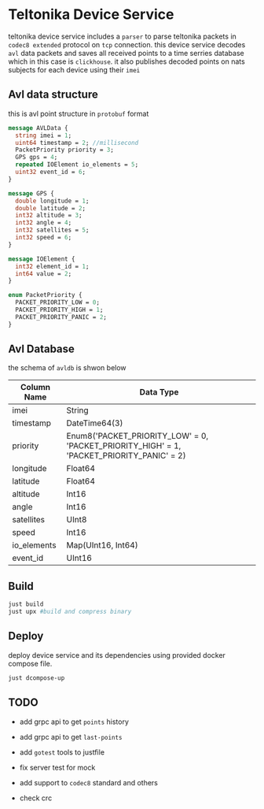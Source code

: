 # Teltonika Device Service

teltonika device service includes a `parser` to parse teltonika packets in `codec8 extended` protocol on `tcp`
connection. this device service decodes `avl` data packets and saves all received points to a time serries database
which in this case is `clickhouse`. it also publishes decoded points on nats subjects for each device using their `imei`

## Avl data structure

this is avl point structure in `protobuf` format

```protobuf
message AVLData {
  string imei = 1;
  uint64 timestamp = 2; //millisecond
  PacketPriority priority = 3;
  GPS gps = 4;
  repeated IOElement io_elements = 5;
  uint32 event_id = 6;
}

message GPS {
  double longitude = 1;
  double latitude = 2;
  int32 altitude = 3;
  int32 angle = 4;
  int32 satellites = 5;
  int32 speed = 6;
}

message IOElement {
  int32 element_id = 1;
  int64 value = 2;
}

enum PacketPriority {
  PACKET_PRIORITY_LOW = 0;
  PACKET_PRIORITY_HIGH = 1;
  PACKET_PRIORITY_PANIC = 2;
}
```

## Avl Database

the schema of `avldb` is shwon below

| Column Name | Data Type                                                                                 |
|-------------|-------------------------------------------------------------------------------------------|
| imei        | String                                                                                    |
| timestamp   | DateTime64(3)                                                                             |
| priority    | Enum8('PACKET_PRIORITY_LOW' = 0, 'PACKET_PRIORITY_HIGH' = 1, 'PACKET_PRIORITY_PANIC' = 2) |
| longitude   | Float64                                                                                   |
| latitude    | Float64                                                                                   |
| altitude    | Int16                                                                                     |
| angle       | Int16                                                                                     |
| satellites  | UInt8                                                                                     |
| speed       | Int16                                                                                     |
| io_elements | Map(UInt16, Int64)                                                                        |
| event_id    | UInt16                                                                                    |

## Build

```sh
just build
just upx #build and compress binary
```

## Deploy

deploy device service and its dependencies using provided docker compose file.

```sh
just dcompose-up
```

## TODO

- add grpc api to get `points` history

+ add grpc api to get `last-points`

- add `gotest` tools to justfile

+ fix server test for mock

- add support to `codec8` standard and others

+ check crc